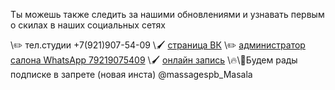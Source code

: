 Ты можешь также следить за нашими обновлениями и узнавать первым о скилах в наших социальных сетях

\✏️ тел\.студии \+7\(921\)907\-54\-09
\🖌 [страница ВК](https://vk.com/masala_massage)
\✏️ [администратор салона WhatsApp 79219075409](https://wa.me/message/Z5OI3PAHRBZMI1)
\🖌 [онлайн запись](https://n520586.yclients.com)
\🔥\💫Будем рады подписке в запрете \(новая инста\) \@massagespb\_Masala
